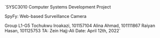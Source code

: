 `SYSC3010 
Computer Systems Development Project

SpyFy: Web-based Surveillance Camera

Group L1-G5
Tochukwu Iroakazi, 101157104
Alina Ahmad, 101111867
Raiyan Hasan, 101125753
TA: Zein Hajj-Ali
Date: April 12th, 2022`
